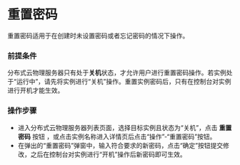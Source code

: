 # 重置密码

重置密码适用于在创建时未设置密码或者忘记密码的情况下操作。

### 前提条件
分布式云物理服务器只有处于**关机**状态，才允许用户进行重置密码操作。若实例处于“运行中”，请先将实例进行“关机”操作。重置实例密码后，只有在控制台对实例进行开机才能生效。

### 操作步骤
- 进入分布式云物理服务器列表页面，选择目标实例且状态为“关机”，点击 **重置密码** 按钮 ，或点击实例名称进入详情页后点击“操作”-“重置密码”按钮。<br/>
- 在弹出的“重置密码”弹窗中，输入符合要求的新密码，点击“确定”按钮提交修改，之后在控制台对实例进行“开机”操作后新密码即可生效。
